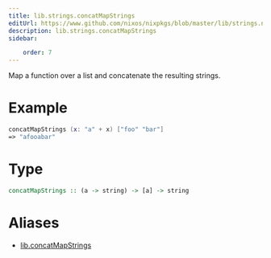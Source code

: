 ```yaml
---
title: lib.strings.concatMapStrings
editUrl: https://www.github.com/nixos/nixpkgs/blob/master/lib/strings.nix#L78C22
description: lib.strings.concatMapStrings
sidebar:

    order: 7
---
```


Map a function over a list and concatenate the resulting strings.

# Example

```nix
concatMapStrings (x: "a" + x) ["foo" "bar"]
=> "afooabar"
```

# Type

```haskell
concatMapStrings :: (a -> string) -> [a] -> string
```


# Aliases

- [lib.concatMapStrings](/nix-doc-comments/reference/lib/lib-concatMapStrings)



